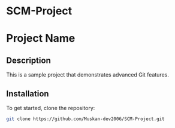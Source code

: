 # SCM-Project
# Project Name

## Description
This is a sample project that demonstrates advanced Git features.

## Installation
To get started, clone the repository:
```bash
git clone https://github.com/Muskan-dev2006/SCM-Project.git
